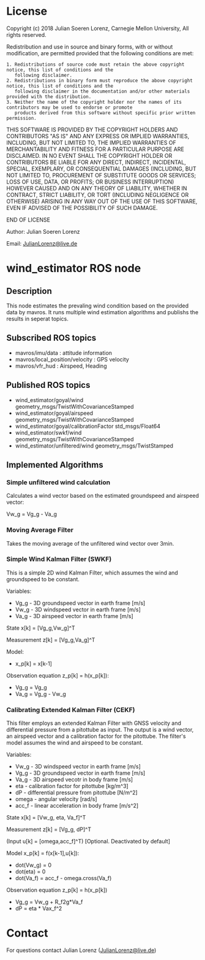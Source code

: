 # License
  
Copyright (c) 2018 Julian Soeren Lorenz, Carnegie Mellon University, All rights reserved.

Redistribution and use in source and binary forms, with or without modification, are permitted provided that the
following conditions are met:

   	1. Redistributions of source code must retain the above copyright notice, this list of conditions and the
   	   following disclaimer.
   	2. Redistributions in binary form must reproduce the above copyright notice, this list of conditions and the
   	   following disclaimer in the documentation and/or other materials provided with the distribution.
   	3. Neither the name of the copyright holder nor the names of its contributors may be used to endorse or promote
   	   products derived from this software without specific prior written permission.

THIS SOFTWARE IS PROVIDED BY THE COPYRIGHT HOLDERS AND CONTRIBUTORS "AS IS" AND ANY EXPRESS OR IMPLIED WARRANTIES,
INCLUDING, BUT NOT LIMITED TO, THE IMPLIED WARRANTIES OF MERCHANTABILITY AND FITNESS FOR A PARTICULAR PURPOSE
ARE DISCLAIMED. IN NO EVENT SHALL THE COPYRIGHT HOLDER OR CONTRIBUTORS BE LIABLE FOR ANY DIRECT, INDIRECT,
INCIDENTAL, SPECIAL, EXEMPLARY, OR CONSEQUENTIAL DAMAGES (INCLUDING, BUT NOT LIMITED TO, PROCUREMENT OF SUBSTITUTE
GOODS OR SERVICES; LOSS OF USE, DATA, OR PROFITS; OR BUSINESS INTERRUPTION) HOWEVER CAUSED AND ON ANY THEORY OF
LIABILITY, WHETHER IN CONTRACT, STRICT LIABILITY, OR TORT (INCLUDING NEGLIGENCE OR OTHERWISE) ARISING IN ANY WAY
OUT OF THE USE OF THIS SOFTWARE, EVEN IF ADVISED OF THE POSSIBILITY OF SUCH DAMAGE.

END OF LICENSE

Author: Julian Soeren Lorenz

Email:  JulianLorenz@live.de

# wind_estimator ROS node

## Description

This node estimates the prevaling wind condition based on the provided data by mavros.
It runs multiple wind estimation algorithms and publishs the results in seperat topics.

## Subscribed ROS topics

* mavros/imu/data : attitude information
* mavros/local_position/velocity : GPS velocity
* mavros/vfr_hud : Airspeed, Heading

## Published ROS topics

* wind_estimator/goyal/wind 	 			geometry_msgs/TwistWithCovarianceStamped
* wind_estimator/goyal/airspeed 			geometry_msgs/TwistWithCovarianceStamped
* wind_estimator/goyal/calibrationFactor  	std_msgs/Float64
* wind_estimator/swkf/wind  				geometry_msgs/TwistWithCovarianceStamped
* wind_estimator/unfiltered/wind	 		geometry_msgs/TwistStamped 

## Implemented Algorithms
### Simple unfiltered wind calculation 

Calculates a wind vector based on the estimated groundspeed and airspeed vector:

Vw_g = Vg_g - Va_g

### Moving Average Filter 

Takes the moving average of the unfiltered wind vector over 3min.

### Simple Wind Kalman Filter (SWKF)

This is a simple 2D wind Kalman Filter, which assumes the wind and groundspeed to be constant.

Variables:

* Vg_g - 3D groundspeed vector in earth frame [m/s]
* Vw_g - 3D windspeed vector in earth frame [m/s]
* Va_g - 3D airspeed vector in earth frame [m/s] 


State x[k] = [Vg_g,Vw_g]^T

Measurement z[k] = [Vg_g,Va_g]^T


Model: 

* x_p[k] = x[k-1]

Observation equation z_p[k] = h(x_p[k]): 

* Vg_g = Vg_g
* Va_g = Vg_g - Vw_g

### Calibrating Extended Kalman Filter (CEKF)

This filter employs an extended Kalman Filter with GNSS velocity and differential pressure from a pitottube as input. The output is a wind vector, an airspeed vector and a calibration factor for the pitottube. The filter's model assumes the wind and airspeed to be constant. 

Variables:

* Vw_g - 3D windspeed vector in earth frame [m/s]
* Vg_g - 3D groundspeed vector in earth frame [m/s]
* Va_g - 3D airspeed vecotr in body frame [m/s]
* eta - calibration factor for pitottube [kg/m^3]
* dP - differential pressure from pitottube [N/m^2]
* omega - angular velocity [rad/s]
* acc_f - linear acceleration in body frame [m/s^2] 


State x[k] = [Vw_g, eta, Va_f]^T

Measurement z[k] = [Vg_g, dP]^T

(Input u[k] = [omega,acc_f]^T) [Optional. Deactivated by default]


Model x_p[k] = f(x[k-1],u[k]):

* dot(Vw_g) = 0
* dot(eta) = 0
* dot(Va_f) = acc_f - omega.cross(Va_f)

Observation equation z_p[k] = h(x_p[k])

* Vg_g = Vw_g + R_f2g*Va_f
* dP = eta * Vax_f^2

# Contact
For questions contact Julian Lorenz (JulianLorenz@live.de)



 